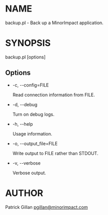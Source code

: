# NAME

backup.pl - Back up a MinorImpact application.

# SYNOPSIS

backup.pl \[options\]

## Options

- -c, --config=FILE

    Read connection information from FILE.

- -d, --debug

    Turn on debug logs.

- -h, --help

    Usage information.

- -o, --output\_file=FILE

    Write output to FILE rather than STDOUT.

- -v, --verbose 

    Verbose output.

# AUTHOR

Patrick Gillan <pgillan@minorimpact.com>
